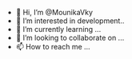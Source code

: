 - 👋 Hi, I’m @MounikaVky
- 👀 I’m interested in development..
- 🌱 I’m currently learning ...
- 💞️ I’m looking to collaborate on ...
- 📫 How to reach me ...

<!---
MounikaVky/MounikaVky is a ✨ special ✨ repository because its `README.md` (this file) appears on your GitHub profile.
You can click the Preview link to take a look at your changes.
--->
